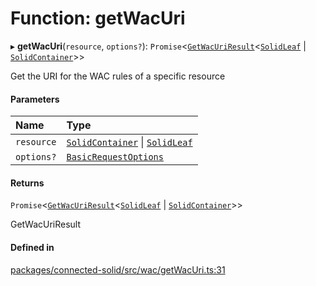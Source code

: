 # Function: getWacUri

▸ **getWacUri**(`resource`, `options?`): `Promise`\<[`GetWacUriResult`](../types/GetWacUriResult.md)\<[`SolidLeaf`](../classes/SolidLeaf.md) \| [`SolidContainer`](../classes/SolidContainer.md)\>\>

Get the URI for the WAC rules of a specific resource

#### Parameters

| Name | Type |
| :------ | :------ |
| `resource` | [`SolidContainer`](../classes/SolidContainer.md) \| [`SolidLeaf`](../classes/SolidLeaf.md) |
| `options?` | [`BasicRequestOptions`](../interfaces/BasicRequestOptions.md) |

#### Returns

`Promise`\<[`GetWacUriResult`](../types/GetWacUriResult.md)\<[`SolidLeaf`](../classes/SolidLeaf.md) \| [`SolidContainer`](../classes/SolidContainer.md)\>\>

GetWacUriResult

#### Defined in

[packages/connected-solid/src/wac/getWacUri.ts:31](https://github.com/o-development/ldo/blob/db87958cb6f858f6cf7340ba5d9536a3a794d587/packages/connected-solid/src/wac/getWacUri.ts#L31)
